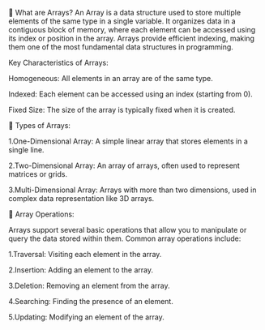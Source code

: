 📌 What are Arrays?
An Array is a data structure used to store multiple elements of the same type in a single variable. It organizes data in a contiguous block of memory, where each element can be accessed using its index or position in the array. Arrays provide efficient indexing, making them one of the most fundamental data structures in programming.

Key Characteristics of Arrays:

Homogeneous: All elements in an array are of the same type.

Indexed: Each element can be accessed using an index (starting from 0).

Fixed Size: The size of the array is typically fixed when it is created.

📌 Types of Arrays:

1.One-Dimensional Array:
A simple linear array that stores elements in a single line.

2.Two-Dimensional Array:
An array of arrays, often used to represent matrices or grids.

3.Multi-Dimensional Array:
Arrays with more than two dimensions, used in complex data representation like 3D arrays.

📌 Array Operations:

Arrays support several basic operations that allow you to manipulate or query the data stored within them. Common array operations include:

1.Traversal: Visiting each element in the array.

2.Insertion: Adding an element to the array.

3.Deletion: Removing an element from the array.

4.Searching: Finding the presence of an element.

5.Updating: Modifying an element of the array.


